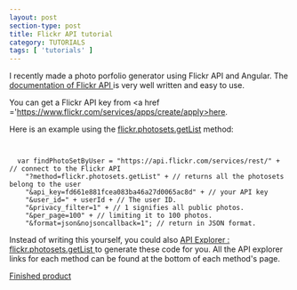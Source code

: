 ```yaml
---
layout: post
section-type: post
title: Flickr API tutorial
category: TUTORIALS
tags: [ 'tutorials' ]
---
```

I recently made a photo porfolio generator using Flickr API and Angular. The <a href = "https://www.flickr.com/services/api/">documentation of Flickr API </a>is very well written and easy to use. 

You can get a Flickr API key from <a href ='https://www.flickr.com/services/apps/create/apply>here</a>.

Here is an example using the <a href="https://www.flickr.com/services/api/flickr.photosets.getList.html"> flickr.photosets.getList</a> method: 
<pre><code>

  var findPhotoSetByUser = "https://api.flickr.com/services/rest/" + // connect to the Flickr API
    "?method=flickr.photosets.getList" + // returns all the photosets belong to the user
    "&api_key=fd661e881fcea083ba46a27d0065ac8d" + // your API key
    "&user_id=" + userId + // The user ID.
    "&privacy_filter=1" + // 1 signifies all public photos.
    "&per_page=100" + // limiting it to 100 photos.
    "&format=json&nojsoncallback=1"; // return in JSON format. 
</code></pre>

Instead of writing this yourself, you could also <a href = "https://www.flickr.com/services/api/explore/flickr.photosets.getList"> API Explorer : flickr.photosets.getList </a>to generate these code for you. All the API explorer links for each method can be found at the bottom of each method's page.


<a href ='http://development.flickr-angular.divshot.io/'>Finished product</a>


